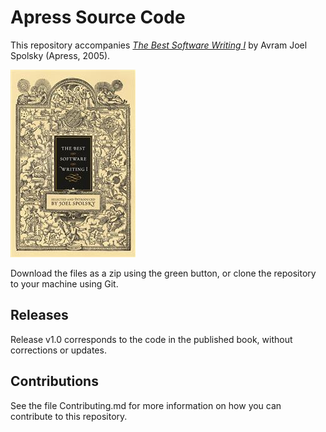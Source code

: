 # Apress Source Code

This repository accompanies [*The Best Software Writing I*](http://www.apress.com/9781590595008) by Avram Joel Spolsky (Apress, 2005).

![Cover image](9781590595008.jpg)

Download the files as a zip using the green button, or clone the repository to your machine using Git.

## Releases

Release v1.0 corresponds to the code in the published book, without corrections or updates.

## Contributions

See the file Contributing.md for more information on how you can contribute to this repository.
